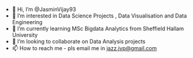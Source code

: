 - 👋 Hi, I’m @JasminVijay93
- 👀 I’m interested in Data Science Projects , Data Visualisation and Data Engineering
- 🌱 I’m currently learning MSc Bigdata Analytics from Sheffield Hallam University
- 💞️ I’m looking to collaborate on Data Analysis projects
- 📫 How to reach me - pls email me in jazz.jvp@gmail.com

<!---
JasminVijay93/JasminVijay93 is a ✨ special ✨ repository because its `README.md` (this file) appears on your GitHub profile.
You can click the Preview link to take a look at your changes.
--->
